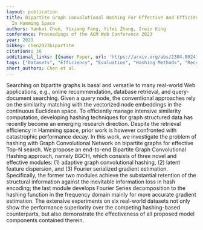 ```yaml
---
layout: publication
title: Bipartite Graph Convolutional Hashing For Effective And Efficient Top-n Search
  In Hamming Space
authors: Yankai Chen, Yixiang Fang, Yifei Zhang, Irwin King
conference: Proceedings of the ACM Web Conference 2023
year: 2023
bibkey: chen2023bipartite
citations: 16
additional_links: [{name: Paper, url: 'https://arxiv.org/abs/2304.00241'}]
tags: ["Datasets", "Efficiency", "Evaluation", "Hashing Methods", "Recommender Systems"]
short_authors: Chen et al.
---
```

Searching on bipartite graphs is basal and versatile to many real-world Web
applications, e.g., online recommendation, database retrieval, and
query-document searching. Given a query node, the conventional approaches rely
on the similarity matching with the vectorized node embeddings in the
continuous Euclidean space. To efficiently manage intensive similarity
computation, developing hashing techniques for graph structured data has
recently become an emerging research direction. Despite the retrieval
efficiency in Hamming space, prior work is however confronted with catastrophic
performance decay. In this work, we investigate the problem of hashing with
Graph Convolutional Network on bipartite graphs for effective Top-N search. We
propose an end-to-end Bipartite Graph Convolutional Hashing approach, namely
BGCH, which consists of three novel and effective modules: (1) adaptive graph
convolutional hashing, (2) latent feature dispersion, and (3) Fourier
serialized gradient estimation. Specifically, the former two modules achieve
the substantial retention of the structural information against the inevitable
information loss in hash encoding; the last module develops Fourier Series
decomposition to the hashing function in the frequency domain mainly for more
accurate gradient estimation. The extensive experiments on six real-world
datasets not only show the performance superiority over the competing
hashing-based counterparts, but also demonstrate the effectiveness of all
proposed model components contained therein.